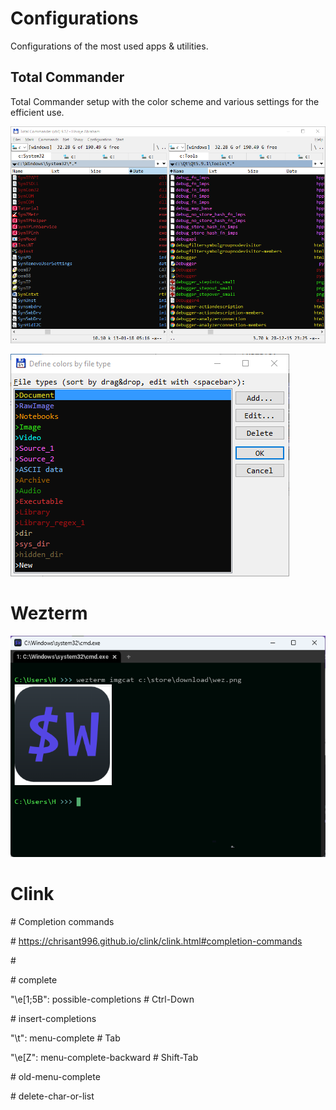 # Configurations
Configurations of the most used apps &amp; utilities.

## Total Commander
Total Commander setup with the color scheme and various settings for the efficient use.

![Total Commander screenshot](/totalcmd/totalcmd_screen.png)

![Total Commander colors by item types](/totalcmd/totalcmd_types_colors.png)

# Wezterm

![WezTerm screenshot](/wezterm/wezterm_screen.png)

# Clink

\# Completion commands

\# https://chrisant996.github.io/clink/clink.html#completion-commands

\# 

\#           complete

"\e[1;5B":  possible-completions    # Ctrl-Down

\#           insert-completions

"\t":       menu-complete           # Tab

"\e[Z":     menu-complete-backward  # Shift-Tab

\#           old-menu-complete

\#           delete-char-or-list
